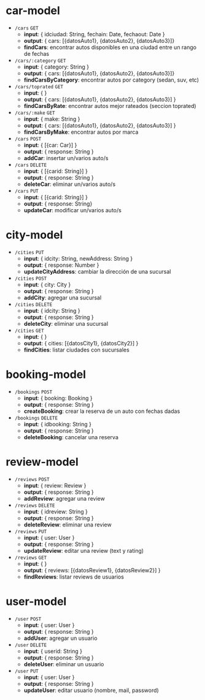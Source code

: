 # car-model
- `/cars` `GET`
  - **input**: { idciudad: String, fechain: Date, fechaout: Date }
  - **output**: { cars: [{datosAuto1}, {datosAuto2}, {datosAuto3}]}
  - **findCars**: encontrar autos disponibles en una ciudad entre un rango de fechas
- `/cars/:category` `GET`
  - **input**: { category: String } 
  - **output**: { cars: [{datosAuto1}, {datosAuto2}, {datosAuto3}]}
  - **findCarsByCategory**: encontrar autos por category (sedan, suv, etc)
- `/cars/toprated` `GET`
  - **input**: { } 
  - **output**: { cars: [{datosAuto1}, {datosAuto2}, {datosAuto3}] }
  - **findCarsByRate**: encontrar autos mejor rateados (seccion toprated)
- `/cars/:make` `GET`
  - **input**: { make: String } 
  - **output**: { cars: [{datosAuto1}, {datosAuto2}, {datosAuto3}] }
  - **findCarsByMake**: encontrar autos por marca
- `/cars` `POST`
  - **input**: { [{car: Car}] } 
  - **output**: { response: String }
  - **addCar**: insertar un/varios auto/s
- `/cars` `DELETE`
  - **input**: { [{carid: String}] } 
  - **output**: { response: String }
  - **deleteCar**: eliminar un/varios auto/s
- `/cars` `PUT`
  - **input**: { [{carid: String}] } 
  - **output**: { response: String}
  - **updateCar**: modificar un/varios auto/s

# city-model
- `/cities` `PUT` 
  - **input**: { idcity: String, newAddress: String }
  - **output**: { response: Number }
  - **updateCityAddress**: cambiar la dirección de una sucursal
- `/cities` `POST`
  - **input**: { city: City } 
  - **output**: { response: String }
  - **addCity**: agregar una sucursal
- `/cities` `DELETE`
  - **input**: { idcity: String } 
  - **output**: { response: String }
  - **deleteCity**: eliminar una sucursal
- `/cities` `GET`
  - **input**: {  } 
  - **output**: { cities: [{datosCity1}, {datosCity2}] }
  - **findCities**: listar ciudades con sucursales

# booking-model
- `/bookings` `POST`
  - **input**: { booking: Booking } 
  - **output**: { response: String }
  - **createBooking**: crear la reserva de un auto con fechas dadas
- `/bookings` `DELETE`
  - **input**: { idbooking: String } 
  - **output**: { response: String }
  - **deleteBooking**: cancelar una reserva

# review-model
- `/reviews` `POST`
  - **input**: { review: Review } 
  - **output**: { response: String }
  - **addReview**: agregar una review
- `/reviews` `DELETE`
  - **input**: { idreview: String } 
  - **output**: { response: String }
  - **deleteReview**: eliminar una review
- `/reviews` `PUT`
  - **input**: { user: User } 
  - **output**: { response: String }
  - **updateReview**: editar una review (text y rating)
- `/reviews` `GET`
  - **input**: {  } 
  - **output**: { reviews: [{datosReview1}, {datosReview2}] }
  - **findReviews**: listar reviews de usuarios

# user-model
- `/user` `POST`
  - **input**: { user: User } 
  - **output**: { response: String }
  - **addUser**: agregar un usuario
- `/user` `DELETE`
  - **input**: { userid: String } 
  - **output**: { response: String }
  - **deleteUser**: eliminar un usuario
- `/user` `PUT`
  - **input**: { user: User } 
  - **output**: { response: String }
  - **updateUser**: editar usuario (nombre, mail, password)

